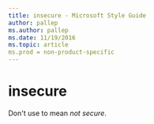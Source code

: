 ```yaml
---
title: insecure - Microsoft Style Guide
author: pallep
ms.author: pallep
ms.date: 11/19/2016
ms.topic: article
ms.prod = non-product-specific
---
```


# insecure

Don't use to mean *not secure*. 
